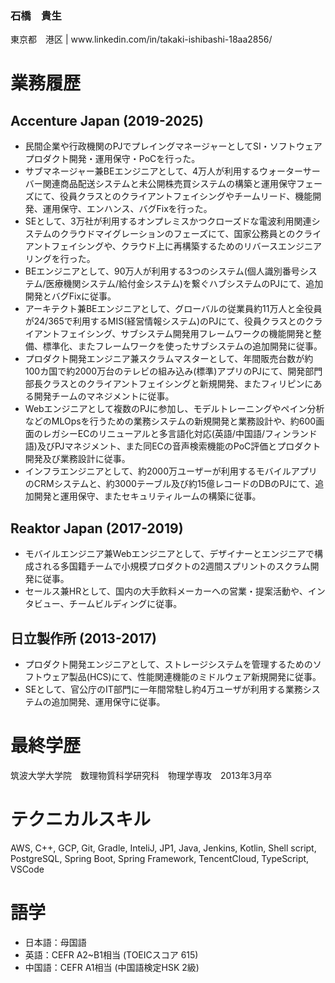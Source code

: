 <h3 align="left">石橋　貴生</h3>
<p align="left">東京都　港区 | www.linkedin.com/in/takaki-ishibashi-18aa2856/</p>

# 業務履歴
## Accenture Japan (2019-2025)
- 民間企業や行政機関のPJでプレイングマネージャーとしてSI・ソフトウェアプロダクト開発・運用保守・PoCを行った。
- サブマネージャー兼BEエンジニアとして、4万人が利用するウォーターサーバー関連商品配送システムと未公開株売買システムの構築と運用保守フェーズにて、役員クラスとのクライアントフェイシングやチームリード、機能開発、運用保守、エンハンス、バグFixを行った。
- SEとして、3万社が利用するオンプレミスかつクローズドな電波利用関連システムのクラウドマイグレーションのフェーズにて、国家公務員とのクライアントフェイシングや、クラウド上に再構築するためのリバースエンジニアリングを行った。
- BEエンジニアとして、90万人が利用する3つのシステム(個人識別番号システム/医療機関システム/給付金システム)を繋ぐハブシステムのPJにて、追加開発とバグFixに従事。
- アーキテクト兼BEエンジニアとして、グローバルの従業員約11万人と全役員が24/365で利用するMIS(経営情報システム)のPJにて、役員クラスとのクライアントフェイシング、サブシステム開発用フレームワークの機能開発と整備、標準化、またフレームワークを使ったサブシステムの追加開発に従事。
- プロダクト開発エンジニア兼スクラムマスターとして、年間販売台数が約100カ国で約2000万台のテレビの組み込み(標準)アプリのPJにて、開発部門部長クラスとのクライアントフェイシングと新規開発、またフィリピンにある開発チームのマネジメントに従事。
- Webエンジニアとして複数のPJに参加し、モデルトレーニングやペイン分析などのMLOpsを行うための業務システムの新規開発と業務設計や、約600画面のレガシーECのリニューアルと多言語化対応(英語/中国語/フィンランド語)及びPJマネジメント、また同ECの音声検索機能のPoC評価とプロダクト開発及び業務設計に従事。
- インフラエンジニアとして、約2000万ユーザーが利用するモバイルアプリのCRMシステムと、約3000テーブル及び約15億レコードのDBのPJにて、追加開発と運用保守、またセキュリティルームの構築に従事。
## Reaktor Japan (2017-2019)
- モバイルエンジニア兼Webエンジニアとして、デザイナーとエンジニアで構成される多国籍チームで小規模プロダクトの2週間スプリントのスクラム開発に従事。
- セールス兼HRとして、国内の大手飲料メーカーへの営業・提案活動や、インタビュー、チームビルディングに従事。
## 日立製作所 (2013-2017)
- プロダクト開発エンジニアとして、ストレージシステムを管理するためのソフトウェア製品(HCS)にて、性能関連機能のミドルウェア新規開発に従事。
- SEとして、官公庁のIT部門に一年間常駐し約4万ユーザが利用する業務システムの追加開発、運用保守に従事。

# 最終学歴
筑波大学大学院　数理物質科学研究科　物理学専攻　2013年3月卒

# テクニカルスキル
AWS, C++, GCP, Git, Gradle, InteliJ, JP1, Java, Jenkins, Kotlin, Shell script, PostgreSQL, Spring Boot,
Spring Framework, TencentCloud, TypeScript, VSCode

# 語学
- 日本語：母国語
- 英語：CEFR A2~B1相当 (TOEICスコア 615)
- 中国語：CEFR A1相当 (中国語検定HSK 2級)
